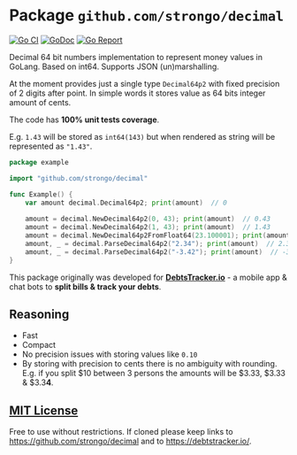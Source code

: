 # Package `github.com/strongo/decimal`

[![Go CI](https://github.com/strongo/decimal/actions/workflows/ci.yml/badge.svg)](https://github.com/strongo/decimal/actions/workflows/ci.yml)
[![GoDoc](https://godoc.org/github.com/strongo/decimal?status.svg)](https://godoc.org/github.com/strongo/decimal)
[![Go Report](https://goreportcard.com/badge/github.com/strongo/decimal)](https://goreportcard.com/report/github.com/strongo/decimal)

Decimal 64 bit numbers implementation to represent money values in GoLang. Based on int64. Supports JSON (un)marshalling.

At the moment provides just a single type `Decimal64p2` with fixed precision of 2 digits after point.
In simple words it stores value as 64 bits integer amount of cents.

The code has <b>100% unit tests coverage</b>.

E.g. `1.43` will be stored as `int64(143)` but when rendered as string will be represented as `"1.43"`.

 
```go
package example

import "github.com/strongo/decimal"

func Example() {
	var amount decimal.Decimal64p2; print(amount)  // 0
	
	amount = decimal.NewDecimal64p2(0, 43); print(amount)  // 0.43
	amount = decimal.NewDecimal64p2(1, 43); print(amount)  // 1.43
	amount = decimal.NewDecimal64p2FromFloat64(23.100001); print(amount)  // 23.10
	amount, _ = decimal.ParseDecimal64p2("2.34"); print(amount)  // 2.34
	amount, _ = decimal.ParseDecimal64p2("-3.42"); print(amount)  // -3.42
}
```

This package originally was developed for <a href="https://debtstrcker.io/"><b>DebtsTracker.io</b></a> - a mobile app & chat bots to <b>split bills & track your debts</b>.

## Reasoning
* Fast
* Compact
* No precision issues with storing values like `0.10`
* By storing with precision to cents there is no ambiguity with rounding. E.g. if you split $10 between 3 persons the amounts will be $3.33, $3.33 & $3.3<b>4</b>.

## <a href="https://github.com/strongo/decimal/blob/master/LICENSE">MIT License</a>
Free to use without restrictions. If cloned please keep links to <a href="https://github.com/strongo/decimal">https://github.com/strongo/decimal</a> and to <a href="https://debtstracker.io/">https://debtstracker.io/</a>.

